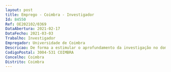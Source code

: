 ```yaml
--- 
layout: post
title: Emprego - Coimbra - Investigador
Id: 84550
Ref: OE202102/0369
DataAbertura: 2021-02-17
DataFecho: 2021-03-03
Trabalho: Investigador
Empregador: Universidade de Coimbra
Descricao: De forma a estimular o aprofundamento da investigação no domínio dos estudos de texto imagem em Portugal, integrado no grupo de trabalho dedicado à « Muda Poesia  na obra de Camões e ao campo da Emblemática», pretende se que o investigador desenvolva projectos que abordem dois temas principais Em primeiro lugar, que aprofunde o conceito de «poesia muda» tendo em consideração a recepção de modelos emblemáticos da cultura ibérica dos séculos XVI a XVIII Em segundo lugar, que explore uma abordagem interartes, com o objetivo de demonstrar como Camões inspirou a invenção artística das composições logo icônicas exibidas no programa iconográfico dos festivais reais do barroco português.
CodigoPostal: 3004-531 COIMBRA
Concelho: Coimbra
Distrito: Coimbra
--- 
```

